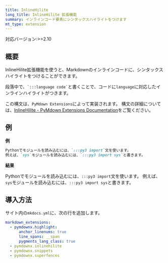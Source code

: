 ```yaml
---
title: InlineHilite
long_title: InlineHilite 拡張機能
summary: インラインコード要素にシンタックスハイライトをつけます
mt_type: extension
---
```


<span class="badge bg-primary">対応バージョン:>=2.10</span>

## 概要
InlineHilite拡張機能を使うと、Markdownのインラインコードに、シンタックスハイライトをつけることができます。

<p>段落中で、<code>`:::language code`</code>と書くことで、コードに<code>language</code>に対応したインラインハイライトがつきます。</p>

この構文は、`PyMdown Extensions`によって実装されます。
構文の詳細については、[InlineHilite - PyMdown Extensions Documentation](https://facelessuser.github.io/pymdown-extensions/extensions/inlinehilite/)をご覧ください。

## 例

**例**

```md
Pythonでモジュールを読み込むには、`:::py3 import`文を使います。
例えば、`sys`モジュールを読み込むには、`:::py3 import sys`と書きます。
```

**結果**

Pythonでモジュールを読み込むには、`:::py3 import`文を使います。
例えば、`sys`モジュールを読み込むには、`:::py3 import sys`と書きます。

## 導入方法
サイト内の`mkdocs.yml`に、次の行を追加します。

```yaml title="mkdocs.yml"
markdown_extensions:
  - pymdownx.highlight:
      anchor_linenums: true
      line_spans: __span
      pygments_lang_class: true
  - pymdownx.inlinehilite
  - pymdownx.snippets
  - pymdownx.superfences
```
